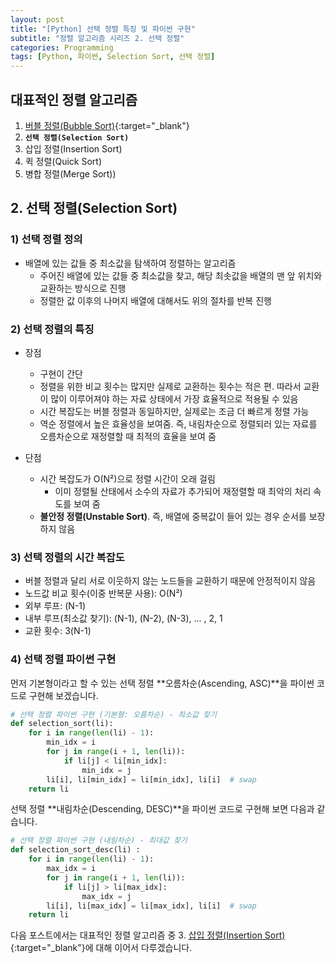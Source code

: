 ```yaml
---
layout: post
title: "[Python] 선택 정렬 특징 및 파이썬 구현"
subtitle: "정렬 알고리즘 시리즈 2. 선택 정렬"
categories: Programming
tags: [Python, 파이썬, Selection Sort, 선택 정렬]
---
```


## 대표적인 정렬 알고리즘  

1. [버블 정렬(Bubble Sort)](https://kongju7.github.io/programming/2022/12/22/1-Bubble-Sort.html){:target="_blank"} 
2. **`선택 정렬(Selection Sort)`**
3. 삽입 정렬(Insertion Sort)
4. 퀵 정렬(Quick Sort)
5. 병합 정렬(Merge Sort))
  
  
 
## 2. 선택 정렬(Selection Sort)
  
### 1) 선택 정렬 정의 
- 배열에 있는 값들 중 최소값을 탐색하여 정렬하는 알고리즘
  - 주어진 배열에 있는 값들 중 최소값을 찾고, 해당 최솟값을 배열의 맨 앞 위치와 교환하는 방식으로 진행 
  - 정렬한 값 이후의 나머지 배열에 대해서도 위의 절차를 반복 진행 
  
### 2) 선택 정렬의 특징  
  
- 장점 
  - 구현이 간단
  - 정렬을 위한 비교 횟수는 많지만 실제로 교환하는 횟수는 적은 편. 따라서 교환이 많이 이루어져야 하는 자료 상태에서 가장 효율적으로 적용될 수 있음
  - 시간 복잡도는 버블 정렬과 동일하지만, 실제로는 조금 더 빠르게 정렬 가능
  - 역순 정렬에서 높은 효율성을 보여줌. 즉, 내림차순으로 정렬되러 있는 자료를 오름차순으로 재정렬할 때 최적의 효율을 보여 줌  
  
- 단점 
  - 시간 복잡도가 O(N²)으로 정렬 시간이 오래 걸림
    - 이미 정렬될 산태에서 소수의 자료가 추가되어 재정렬할 때 최악의 처리 속도를 보여 줌 
  - **불안정 정렬(Unstable Sort)**. 즉, 배열에 중복값이 들어 있는 경우 순서를 보장하지 않음  
  
  
### 3) 선택 정렬의 시간 복잡도 
 - 버블 정렬과 달리 서로 이웃하지 않는 노드들을 교환하기 때문에 안정적이지 않음
 - 노드값 비교 횟수(이중 반복문 사용): O(N²) 
  - 외부 루프: (N-1)
  - 내부 루프(최소값 찾기): (N-1), (N-2), (N-3), ... , 2, 1 
  - 교환 횟수: 3(N-1)  
  
  
### 4) 선택 정렬 파이썬 구현 

먼저 기본형이라고 할 수 있는 선택 정렬 **오름차순(Ascending, ASC)**을 파이썬 코드로 구현해 보겠습니다. 

```Python 
# 선택 정렬 파이썬 구현 (기본형: 오름차순) - 최소값 찾기
def selection_sort(li):
    for i in range(len(li) - 1):
        min_idx = i
        for j in range(i + 1, len(li)):
            if li[j] < li[min_idx]:
                min_idx = j
        li[i], li[min_idx] = li[min_idx], li[i]  # swap
    return li
```

선택 정렬 **내림차순(Descending, DESC)**을 파이썬 코드로 구현해 보면 다음과 같습니다. 

```Python 
# 선택 정렬 파이썬 구현 (내림차순) - 최대값 찾기 
def selection_sort_desc(li) :
    for i in range(len(li) - 1):
        max_idx = i
        for j in range(i + 1, len(li)):
            if li[j] > li[max_idx]:
                max_idx = j
        li[i], li[max_idx] = li[max_idx], li[i]  # swap
    return li
```  
  
다음 포스트에서는 대표적인 정렬 알고리즘 중 3. [삽입 정렬(Insertion Sort)](https://kongju7.github.io/programming/2022/12/22/3-Insertion-Sort.html){:target="_blank"}에 대해 이어서 다루겠습니다. 
     

     